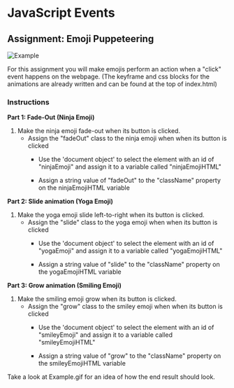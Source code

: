 # JavaScript Events

## Assignment: Emoji Puppeteering
![Example](Example.gif)

For this assignment you will make emojis perform an action when a "click" event happens on the webpage. (The keyframe and css blocks for the animations are already written and can be found at the top of index.html)

### Instructions
**Part 1: Fade-Out (Ninja Emoji)**
1. Make the ninja emoji fade-out when its button is clicked.
    - Assign the "fadeOut" class to the ninja emoji when when its button is clicked
      - Use the 'document object' to select the element with an id of "ninjaEmoji" and assign it to a variable called "ninjaEmojiHTML"

      - Assign a string value of "fadeOut" to the "className" property on the ninjaEmojiHTML variable

**Part 2: Slide animation (Yoga Emoji)**
1. Make the yoga emoji slide left-to-right when its button is clicked.
    - Assign the "slide" class to the yoga emoji when when its button is clicked
      - Use the 'document object' to select the element with an id of "yogaEmoji" and assign it to a variable called "yogaEmojiHTML"

      - Assign a string value of "slide" to the "className" property on the yogaEmojiHTML variable

**Part 3: Grow animation (Smiling Emoji)**
1. Make the smiling emoji grow when its button is clicked.
    - Assign the "grow" class to the smiley emoji when when its button is clicked
      - Use the 'document object' to select the element with an id of "smileyEmoji" and assign it to a variable called "smileyEmojiHTML"

      - Assign a string value of "grow" to the "className" property on the smileyEmojiHTML variable


Take a look at Example.gif for an idea of how the end result should look.
